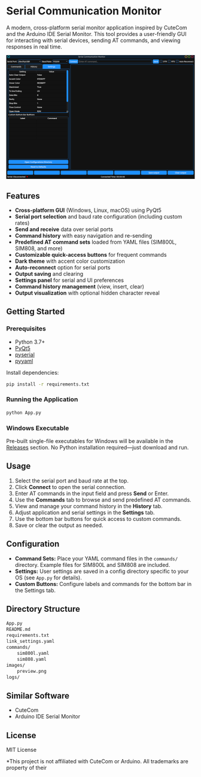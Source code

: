 # Serial Communication Monitor

A modern, cross-platform serial monitor application inspired by CuteCom and the Arduino IDE Serial Monitor. This tool provides a user-friendly GUI for interacting with serial devices, sending AT commands, and viewing responses in real time.

![Preview](images/preview.png)

## Features

- **Cross-platform GUI** (Windows, Linux, macOS) using PyQt5
- **Serial port selection** and baud rate configuration (including custom rates)
- **Send and receive** data over serial ports
- **Command history** with easy navigation and re-sending
- **Predefined AT command sets** loaded from YAML files (SIM800L, SIM808, and more)
- **Customizable quick-access buttons** for frequent commands
- **Dark theme** with accent color customization
- **Auto-reconnect** option for serial ports
- **Output saving** and clearing
- **Settings panel** for serial and UI preferences
- **Command history management** (view, insert, clear)
- **Output visualization** with optional hidden character reveal

## Getting Started

### Prerequisites

- Python 3.7+
- [PyQt5](https://pypi.org/project/PyQt5/)
- [pyserial](https://pypi.org/project/pyserial/)
- [pyyaml](https://pypi.org/project/PyYAML/)

Install dependencies:

```sh
pip install -r requirements.txt
```

### Running the Application

```sh
python App.py
```

### Windows Executable

Pre-built single-file executables for Windows will be available in the [Releases](https://github.com/your-repo/releases) section. No Python installation required—just download and run.

## Usage

1. Select the serial port and baud rate at the top.
2. Click **Connect** to open the serial connection.
3. Enter AT commands in the input field and press **Send** or Enter.
4. Use the **Commands** tab to browse and send predefined AT commands.
5. View and manage your command history in the **History** tab.
6. Adjust application and serial settings in the **Settings** tab.
7. Use the bottom bar buttons for quick access to custom commands.
8. Save or clear the output as needed.

## Configuration

- **Command Sets:** Place your YAML command files in the `commands/` directory. Example files for SIM800L and SIM808 are included.
- **Settings:** User settings are saved in a config directory specific to your OS (see `App.py` for details).
- **Custom Buttons:** Configure labels and commands for the bottom bar in the Settings tab.

## Directory Structure

```
App.py
README.md
requirements.txt
link_settings.yaml
commands/
    sim800l.yaml
    sim808.yaml
images/
    preview.png
logs/
```

## Similar Software

- CuteCom
- Arduino IDE Serial Monitor

## License

MIT License

*This project is not affiliated with CuteCom or Arduino. All trademarks are property of their
